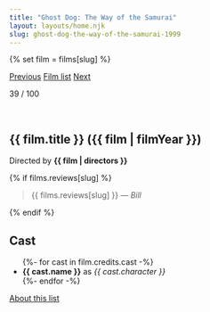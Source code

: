 ```yaml
---
title: "Ghost Dog: The Way of the Samurai"
layout: layouts/home.njk
slug: ghost-dog-the-way-of-the-samurai-1999
---
```


{% set film = films[slug] %}

<nav class="films">
  <a class="prev" href="../the-big-lebowski-1998">Previous</a>
  <a href="../">Film list</a>
  <a class="next" href="../fight-club-1999">Next</a>
</nav>

<p>39 / 100</p>

<article class="film">
  <div class="backdrop-and-poster">
    <img class="poster" src="../films/posters/{{ film.slug }}.jpg" alt="">
    <img class="backdrop" src="../films/backdrops/{{ film.slug }}.jpg" alt="">
  </div>

  <h1>{{ film.title }} ({{ film | filmYear }})</h1>

  

  <p class="director">
    Directed by <strong>{{ film | directors }}</strong>
  </p>

  {% if films.reviews[slug] %}
    <blockquote> 
      {{ films.reviews[slug] }} <em>— Bill</em>
    </blockquote> 
  {% endif %}

  <h2>
    Cast
  </h2>
  <ul>
    {%- for cast in film.credits.cast -%}
      <li>
        <strong>{{ cast.name }}</strong> as <em>{{ cast.character }}</em>
      </li>
    {%- endfor -%}
  </ul>
</article>
<footer>
  <a href="../about">About this list</a>
</footer>

